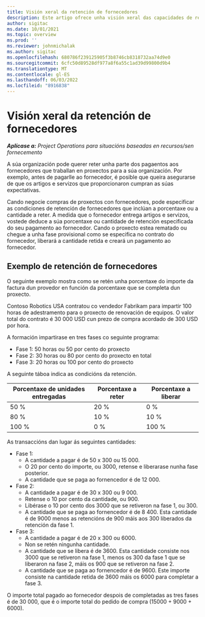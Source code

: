 ```yaml
---
title: Visión xeral da retención de fornecedores
description: Este artigo ofrece unha visión xeral das capacidades de retención de provedores.
author: sigitac
ms.date: 10/01/2021
ms.topic: overview
ms.prod: ''
ms.reviewer: johnmichalak
ms.author: sigitac
ms.openlocfilehash: 680786f239125905f3b8746cb8318732aa74d9e0
ms.sourcegitcommit: 6cfc50d89528df977a8f6a55c1ad39d99800d9b4
ms.translationtype: MT
ms.contentlocale: gl-ES
ms.lasthandoff: 06/03/2022
ms.locfileid: "8916838"
---
```

# <a name="vendor-retention-overview"></a>Visión xeral da retención de fornecedores

_**Aplícase a:** Project Operations para situacións baseadas en recursos/sen fornecemento_

A súa organización pode querer reter unha parte dos pagaentos aos fornecedores que traballan en proxectos para a súa organización. Por exemplo, antes de pagarlle ao fornecedor, é posible que queira asegurarse de que os artigos e servizos que proporcionaron cumpran as súas expectativas.

Cando negocie compras de proxectos con fornecedores, pode especificar as condiciones de retención de fornecedores que inclúan a porcentaxe ou a cantidade a reter. A medida que o fornecedor entrega artigos e servizos, vostede deduce a súa porcentaxe ou cantidade de retención especificada do seu pagamento ao fornecedor. Cando o proxecto estea rematado ou chegue a unha fase provisional como se especifica no contrato do fornecedor, liberará a cantidade retida e creará un pagamento ao fornecedor.

## <a name="vendor-retention-example"></a>Exemplo de retención de fornecedores

O seguinte exemplo mostra como se retén unha porcentaxe do importe da factura dun provedor en función da porcentaxe que se completa dun proxecto.

Contoso Robotics USA contratou co vendedor Fabrikam para impartir 100 horas de adestramento para o proxecto de renovación de equipos. O valor total do contrato é 30 000 USD cun prezo de compra acordado de 300 USD por hora.

A formación impartirase en tres fases co seguinte programa:

- Fase 1: 50 horas ou 50 por cento do proxecto
- Fase 2: 30 horas ou 80 por cento do proxecto en total
- Fase 3: 20 horas ou 100 por cento do proxecto

A seguinte táboa indica as condicións da retención.

| **Porcentaxe de unidades entregadas** | **Porcentaxe a reter** | **Porcentaxe a liberar** |
| --- | --- | --- |
| 50 % | 20 % | 0 % |
| 80 % | 10 % | 10 % |
| 100 % | 0 % | 100 % |

As transaccións dan lugar ás seguintes cantidades:

- Fase 1:
  - A cantidade a pagar é de 50 x 300 ou 15 000.
  - O 20 por cento do importe, ou 3000, retense e liberarase nunha fase posterior.
  - A cantidade que se paga ao fornencedor é de 12 000.
- Fase 2:
  - A cantidade a pagar é de 30 x 300 ou 9 000.
  - Retense o 10 por cento da cantidade, ou 900.
  - Libérase o 10 por cento dos 3000 que se retiveron na fase 1, ou 300.
  - A cantidade que se paga ao fornencedor é de 8 400. Esta cantidade é de 9000 menos as retencións de 900 máis aos 300 liberados da retención da fase 1.
- Fase 3:
  - A cantidade a pagar é de 20 x 300 ou 6000.
  - Non se retén ningunha cantidade.
  - A cantidade que se libera é de 3600. Esta cantidade consiste nos 3000 que se retiveron na fase 1, menos os 300 da fase 1 que se liberaron na fase 2, máis os 900 que se retiveron na fase 2.
  - A cantidade que se paga ao fornencedor é de 9600. Este importe consiste na cantidade retida de 3600 máis os 6000 para completar a fase 3.

O importe total pagado ao fornecedor despois de completadas as tres fases é de 30 000, que é o importe total do pedido de compra (15000 + 9000 + 6000).
